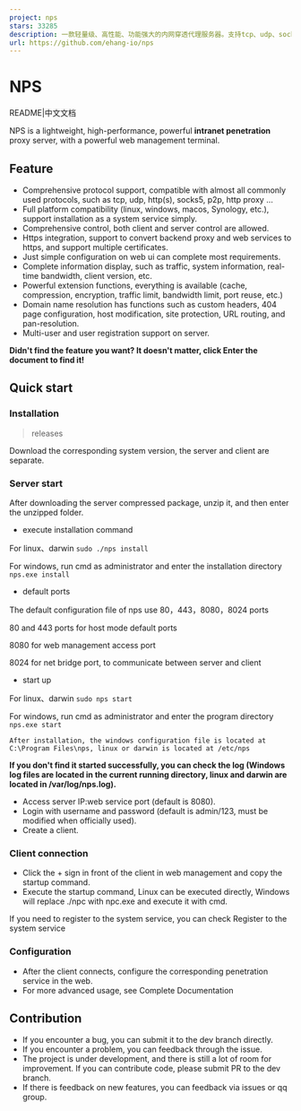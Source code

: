 ```yaml
---
project: nps
stars: 33285
description: 一款轻量级、高性能、功能强大的内网穿透代理服务器。支持tcp、udp、socks5、http等几乎所有流量转发，可用来访问内网网站、本地支付接口调试、ssh访问、远程桌面，内网dns解析、内网socks5代理等等……，并带有功能强大的web管理端。a lightweight, high-performance, powerful intranet penetration proxy server, with a powerful web management terminal.
url: https://github.com/ehang-io/nps
---
```


NPS
===

README|中文文档

NPS is a lightweight, high-performance, powerful **intranet penetration** proxy server, with a powerful web management terminal.

Feature
-------

-   Comprehensive protocol support, compatible with almost all commonly used protocols, such as tcp, udp, http(s), socks5, p2p, http proxy ...
-   Full platform compatibility (linux, windows, macos, Synology, etc.), support installation as a system service simply.
-   Comprehensive control, both client and server control are allowed.
-   Https integration, support to convert backend proxy and web services to https, and support multiple certificates.
-   Just simple configuration on web ui can complete most requirements.
-   Complete information display, such as traffic, system information, real-time bandwidth, client version, etc.
-   Powerful extension functions, everything is available (cache, compression, encryption, traffic limit, bandwidth limit, port reuse, etc.)
-   Domain name resolution has functions such as custom headers, 404 page configuration, host modification, site protection, URL routing, and pan-resolution.
-   Multi-user and user registration support on server.

**Didn't find the feature you want? It doesn't matter, click Enter the document to find it!**

Quick start
-----------

### Installation

> releases

Download the corresponding system version, the server and client are separate.

### Server start

After downloading the server compressed package, unzip it, and then enter the unzipped folder.

-   execute installation command

For linux、darwin `sudo ./nps install`

For windows, run cmd as administrator and enter the installation directory `nps.exe install`

-   default ports

The default configuration file of nps use 80，443，8080，8024 ports

80 and 443 ports for host mode default ports

8080 for web management access port

8024 for net bridge port, to communicate between server and client

-   start up

For linux、darwin `sudo nps start`

For windows, run cmd as administrator and enter the program directory `nps.exe start`

`After installation, the windows configuration file is located at C:\Program Files\nps, linux or darwin is located at /etc/nps`

**If you don't find it started successfully, you can check the log (Windows log files are located in the current running directory, linux and darwin are located in /var/log/nps.log).**

-   Access server IP:web service port (default is 8080).
-   Login with username and password (default is admin/123, must be modified when officially used).
-   Create a client.

### Client connection

-   Click the + sign in front of the client in web management and copy the startup command.
-   Execute the startup command, Linux can be executed directly, Windows will replace ./npc with npc.exe and execute it with cmd.

If you need to register to the system service, you can check Register to the system service

### Configuration

-   After the client connects, configure the corresponding penetration service in the web.
-   For more advanced usage, see Complete Documentation

Contribution
------------

-   If you encounter a bug, you can submit it to the dev branch directly.
-   If you encounter a problem, you can feedback through the issue.
-   The project is under development, and there is still a lot of room for improvement. If you can contribute code, please submit PR to the dev branch.
-   If there is feedback on new features, you can feedback via issues or qq group.
